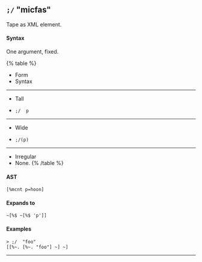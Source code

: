## `;/` "micfas"

Tape as XML element.

#### Syntax

One argument, fixed.

{% table %}

- Form
- Syntax

---

- Tall
- ```hoon
  ;/  p
  ```

---

- Wide
- ```hoon
  ;/(p)
  ```

---

- Irregular
- None.
{% /table %}

#### AST

```hoon
[%mcnt p=hoon]
```

#### Expands to

```hoon
~[%$ ~[%$ 'p']]
```

#### Examples

```
> ;/  "foo"
[[%~. [%~. "foo"] ~] ~]
```

---

